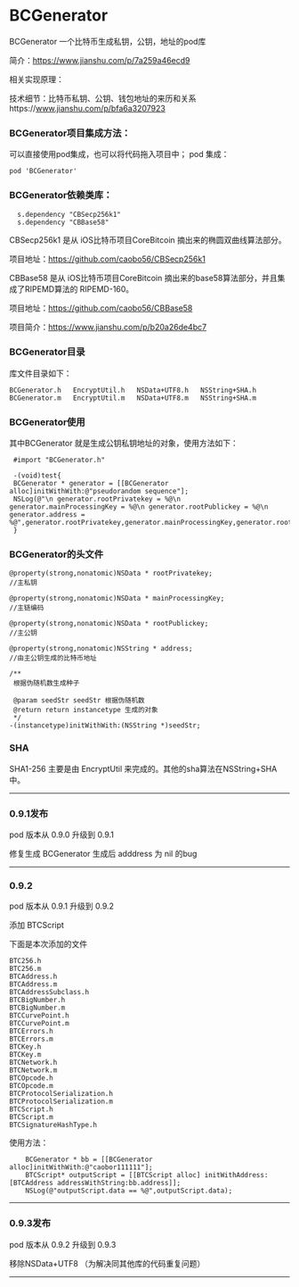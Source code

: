 # BCGenerator
BCGenerator 一个比特币生成私钥，公钥，地址的pod库

简介：https://www.jianshu.com/p/7a259a46ecd9

相关实现原理：

技术细节：比特币私钥、公钥、钱包地址的来历和关系https://www.jianshu.com/p/bfa6a3207923

### BCGenerator项目集成方法：
可以直接使用pod集成，也可以将代码拖入项目中；
pod 集成：
```
pod 'BCGenerator'
```

### BCGenerator依赖类库：
```
  s.dependency "CBSecp256k1"
  s.dependency "CBBase58"
```
CBSecp256k1 是从 iOS比特币项目CoreBitcoin 摘出来的椭圆双曲线算法部分。

项目地址：https://github.com/caobo56/CBSecp256k1

CBBase58 是从 iOS比特币项目CoreBitcoin 摘出来的base58算法部分，并且集成了RIPEMD算法的 RIPEMD-160。

项目地址：https://github.com/caobo56/CBBase58

项目简介：https://www.jianshu.com/p/b20a26de4bc7

### BCGenerator目录
库文件目录如下：
```
BCGenerator.h	EncryptUtil.h	NSData+UTF8.h	NSString+SHA.h
BCGenerator.m	EncryptUtil.m	NSData+UTF8.m	NSString+SHA.m
```
### BCGenerator使用
其中BCGenerator 就是生成公钥私钥地址的对象，使用方法如下：
```
 #import "BCGenerator.h"
 
 -(void)test{
 BCGenerator * generator = [[BCGenerator alloc]initWithWith:@"pseudorandom sequence"];
 NSLog(@"\n generator.rootPrivatekey = %@\n generator.mainProcessingKey = %@\n generator.rootPublickey = %@\n generator.address = %@",generator.rootPrivatekey,generator.mainProcessingKey,generator.rootPublickey,generator.address);
 }
```
### BCGenerator的头文件
```
@property(strong,nonatomic)NSData * rootPrivatekey;
//主私钥

@property(strong,nonatomic)NSData * mainProcessingKey;
//主链编码

@property(strong,nonatomic)NSData * rootPublickey;
//主公钥

@property(strong,nonatomic)NSString * address;
//由主公钥生成的比特币地址

/**
 根据伪随机数生成种子
 
 @param seedStr seedStr 根据伪随机数
 @return return instancetype 生成的对象
 */
-(instancetype)initWithWith:(NSString *)seedStr;

```
### SHA
SHA1-256 主要是由 EncryptUtil 来完成的。其他的sha算法在NSString+SHA中。

--------------------------------------------------------------------------------------
### 0.9.1发布

pod 版本从 0.9.0 升级到 0.9.1 

修复生成 BCGenerator 生成后 adddress 为 nil 的bug

--------------------------------------------------------------------------------------

### 0.9.2

pod 版本从 0.9.1 升级到 0.9.2 

添加 BTCScript

下面是本次添加的文件

```
BTC256.h
BTC256.m
BTCAddress.h
BTCAddress.m
BTCAddressSubclass.h
BTCBigNumber.h
BTCBigNumber.m
BTCCurvePoint.h
BTCCurvePoint.m
BTCErrors.h
BTCErrors.m
BTCKey.h
BTCKey.m
BTCNetwork.h
BTCNetwork.m
BTCOpcode.h
BTCOpcode.m
BTCProtocolSerialization.h
BTCProtocolSerialization.m
BTCScript.h
BTCScript.m
BTCSignatureHashType.h

```

使用方法：

```
    BCGenerator * bb = [[BCGenerator alloc]initWithWith:@"caobor111111"];
    BTCScript* outputScript = [[BTCScript alloc] initWithAddress:[BTCAddress addressWithString:bb.address]];
    NSLog(@"outputScript.data == %@",outputScript.data);

```

--------------------------------------------------------------------------------------
### 0.9.3发布

pod 版本从 0.9.2 升级到 0.9.3 

移除NSData+UTF8 （为解决同其他库的代码重复问题）

--------------------------------------------------------------------------------------
